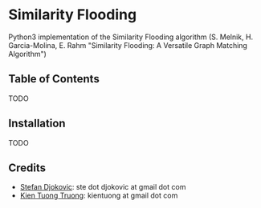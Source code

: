 # Similarity Flooding

Python3 implementation of the Similarity Flooding algorithm (S. Melnik, H. Garcia-Molina, E. Rahm "Similarity Flooding: A Versatile Graph Matching Algorithm")

## Table of Contents

TODO

## Installation

TODO

## Credits

- [Stefan Djokovic](https://github.com/StefanDjokovic): ste dot djokovic at gmail dot com
- [Kien Tuong Truong](https://github.com/kientuong114): kientuong at gmail dot com
